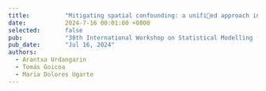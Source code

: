 ```yaml
---
title:          "Mitigating spatial confounding: a unified approach integrating simplified spatial+ and restricted regression."
date:           2024-7-16 00:01:00 +0800
selected:       false
pub:            "38th International Workshop on Statistical Modelling (IWSM2024),"
pub_date:       "Jul 16, 2024"
authors:
  - Arantxa Urdangarin
  - Tomás Goicoa
  - María Dolores Ugarte
---
```







